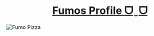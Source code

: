 <a href='https://twitter.com/hyduez'><h1 align='center'>Fumos Profile ᗜˬᗜ</h1></a>

<img src='https://github.com/Hyduez/MiniFumo/raw/master/.github/assets/wgdjjq0h0cu21.jpg' alt='Fumo Pizza' />
